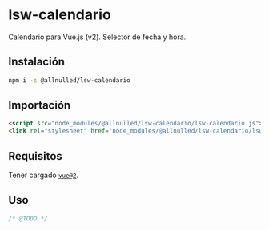 # lsw-calendario

Calendario para Vue.js (v2). Selector de fecha y hora.

## Instalación

```sh
npm i -s @allnulled/lsw-calendario
```

## Importación

```html
<script src="node_modules/@allnulled/lsw-calendario/lsw-calendario.js"></script>
<link rel="stylesheet" href="node_modules/@allnulled/lsw-calendario/lsw-calendario.css" />
```

## Requisitos

Tener cargado [`vue@2`](https://github.com/vuejs/vue).

## Uso

```js
/* @TODO */
```